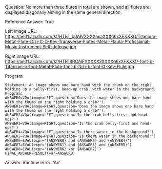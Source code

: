Question: No more than three flutes in total are shown, and all flutes are displayed diagonally aiming in the same general direction.

Reference Answer: True

Left image URL: https://ae01.alicdn.com/kf/HTB1_b0AIVXXXXauaXXXq6xXFXXXG/Titanium-Metal-Flute-Dizi-C-D-Key-Transverse-Flutes-Metal-Flauta-Profissional-Music-Instrument-Self-defense.jpg

Right image URL: https://ae01.alicdn.com/kf/HTB18RQAIFXXXXX3XXXXq6xXFXXXf/-font-b-Titanium-b-font-Metal-Flute-font-b-Dizi-b-font-G-Key-Flute.jpg

Program:

```
Statement: An image shows one bare hand with the thumb on the right holding up a belly-first, head-up crab, with water in the background.
Program:
ANSWER0=VQA(image=LEFT,question='Does the image shows one bare hand with the thumb on the right holding a crab?')
ANSWER1=VQA(image=RIGHT,question='Does the image shows one bare hand with the thumb on the right holding a crab?')
ANSWER2=VQA(image=LEFT,question='Is the crab belly-first and head-ups?')
ANSWER3=VQA(image=RIGHT,question='Is the crab belly-first and head-ups?')
ANSWER4=VQA(image=LEFT,question='Is there water in the background?')
ANSWER5=VQA(image=RIGHT,question='Is there water in the background?')
ANSWER6=EVAL(expr='{ANSWER0} and {ANSWER2} and {ANSWER4}')
ANSWER7=EVAL(expr='{ANSWER1} and {ANSWER3} and {ANSWER5}')
ANSWER8=EVAL(expr='{ANSWER6} xor {ANSWER7}')
FINAL_ANSWER=RESULT(var=ANSWER8)
```
Answer: Runtime error: 'An'

